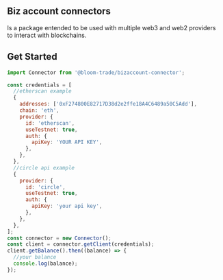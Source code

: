 ## Biz account connectors

Is a package entended to be used with multiple web3 and web2 providers to interact with blockchains.

## Get Started

```javascript
import Connector from '@bloom-trade/bizaccount-connector';

const credentials = [
  //etherscan example
  {
    addresses: ['0xF274800E82717D38d2e2ffe18A4C6489a50C5Add'],
    chain: 'eth',
    provider: {
      id: 'etherscan',
      useTestnet: true,
      auth: {
        apiKey: 'YOUR API KEY',
      },
    },
  },
  //circle api example
  {
    provider: {
      id: 'circle',
      useTestnet: true,
      auth: {
        apiKey: 'your api key',
      },
    },
  },
];
const connector = new Connector();
const client = connector.getClient(credentials);
client.getBalance().then((balance) => {
  //your balance
  console.log(balance);
});
```

